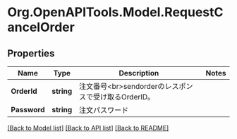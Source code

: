 # Org.OpenAPITools.Model.RequestCancelOrder
## Properties

Name | Type | Description | Notes
------------ | ------------- | ------------- | -------------
**OrderId** | **string** | 注文番号&lt;br&gt;sendorderのレスポンスで受け取るOrderID。 | 
**Password** | **string** | 注文パスワード | 

[[Back to Model list]](../README.md#documentation-for-models) [[Back to API list]](../README.md#documentation-for-api-endpoints) [[Back to README]](../README.md)

